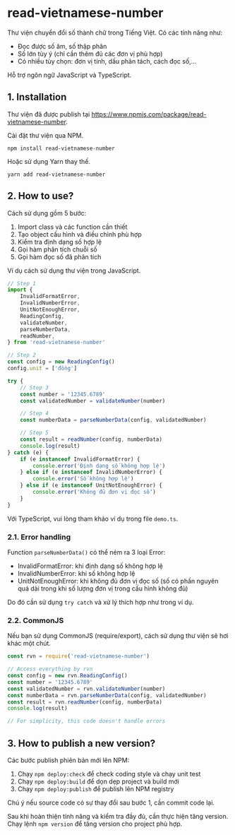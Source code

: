 # read-vietnamese-number

Thư viện chuyển đổi số thành chữ trong Tiếng Việt.
Có các tính năng như:

- Đọc được số âm, số thập phân
- Số lớn tùy ý (chỉ cần thêm đủ các đơn vị phù hợp)
- Có nhiều tùy chọn: đơn vị tính, dấu phân tách, cách đọc số,...

Hỗ trợ ngôn ngữ JavaScript và TypeScript.

## 1. Installation

Thư viện đã được publish tại https://www.npmjs.com/package/read-vietnamese-number.

Cài đặt thư viện qua NPM.

```
npm install read-vietnamese-number
```

Hoặc sử dụng Yarn thay thế.

```
yarn add read-vietnamese-number
```

## 2. How to use?

Cách sử dụng gồm 5 bước:

1. Import class và các function cần thiết
2. Tạo object cấu hình và điều chỉnh phù hợp
3. Kiểm tra định dạng số hợp lệ
4. Gọi hàm phân tích chuỗi số
5. Gọi hàm đọc số đã phân tích

Ví dụ cách sử dụng thư viện trong JavaScript.

```js
// Step 1
import {
	InvalidFormatError,
	InvalidNumberError,
	UnitNotEnoughError,
	ReadingConfig,
	validateNumber,
	parseNumberData,
	readNumber,
} from 'read-vietnamese-number'

// Step 2
const config = new ReadingConfig()
config.unit = ['đồng']

try {
	// Step 3
	const number = '12345.6789'
	const validatedNumber = validateNumber(number)

	// Step 4
	const numberData = parseNumberData(config, validatedNumber)

	// Step 5
	const result = readNumber(config, numberData)
	console.log(result)
} catch (e) {
	if (e instanceof InvalidFormatError) {
		console.error('Định dạng số không hợp lệ')
	} else if (e instanceof InvalidNumberError) {
		console.error('Số không hợp lệ')
	} else if (e instanceof UnitNotEnoughError) {
		console.error('Không đủ đơn vị đọc số')
	}
}
```

Với TypeScript, vui lòng tham khảo ví dụ trong file `demo.ts`.

### 2.1. Error handling

Function `parseNumberData()` có thể ném ra 3 loại Error:

- InvalidFormatError: khi định dạng số không hợp lệ
- InvalidNumberError: khi số không hợp lệ
- UnitNotEnoughError: khi không đủ đơn vị đọc số (số có phần nguyên quá dài trong khi số lượng đơn vị trong cấu hình không đủ)

Do đó cần sử dụng `try catch` và xử lý thích hợp như trong ví dụ.

### 2.2. CommonJS

Nếu bạn sử dụng CommonJS (require/export), cách sử dụng thư viện sẽ hơi khác một chút.

```js
const rvn = require('read-vietnamese-number')

// Access everything by rvn
const config = new rvn.ReadingConfig()
const number = '12345.6789'
const validatedNumber = rvn.validateNumber(number)
const numberData = rvn.parseNumberData(config, validatedNumber)
const result = rvn.readNumber(config, numberData)
console.log(result)

// For simplicity, this code doesn't handle errors
```

## 3. How to publish a new version?

Các bước publish phiên bản mới lên NPM:

1. Chạy `npm deploy:check` để check coding style và chạy unit test
2. Chạy `npm deploy:build` để dọn dẹp project và build mới
3. Chạy `npm deploy:publish` để publish lên NPM registry

Chú ý nếu source code có sự thay đổi sau bước 1, cần commit code lại.

Sau khi hoàn thiện tính năng và kiểm tra đầy đủ, cần thực hiện tăng version.
Chạy lệnh `npm version` để tăng version cho project phù hợp.
